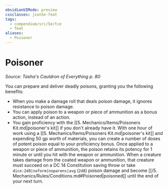 ```yaml
---
obsidianUIMode: preview
cssclasses: json5e-feat
tags:
  - compendium/src/5e/tce
  - feat
aliases:
  - Poisoner
---
```

# Poisoner
*Source: Tasha's Cauldron of Everything p. 80*  

You can prepare and deliver deadly poisons, granting you the following benefits:

- When you make a damage roll that deals poison damage, it ignores resistance to poison damage.  
- You can apply poison to a weapon or piece of ammunition as a bonus action, instead of an action.  
- You gain proficiency with the [[5. Mechanics/Items/Poisoners Kit.md\|poisoner's kit]] if you don't already have it. With one hour of work using a [[5. Mechanics/Items/Poisoners Kit.md\|poisoner's kit]] and expending 50 gp worth of materials, you can create a number of doses of potent poison equal to your proficiency bonus. Once applied to a weapon or piece of ammunition, the poison retains its potency for 1 minute or until you hit with the weapon or ammunition. When a creature takes damage from the coated weapon or ammunition, that creature must succeed on a DC 14 Constitution saving throw or take `dice:2d8|noform|noparens|avg` (`2d8`) poison damage and become [[/5. Mechanics/Rules/Conditions.md#Poisoned\|poisoned]] until the end of your next turn.
